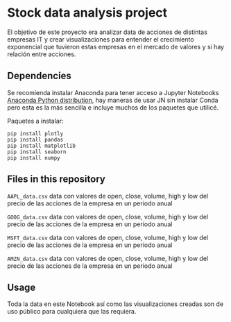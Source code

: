 # Stock data analysis project

El objetivo de este proyecto era analizar data de acciones de distintas empresas IT y crear visualizaciones para entender el crecimiento exponencial que tuvieron estas empresas en el mercado de valores y si hay relación entre acciones.


## Dependencies

Se recomienda instalar Anaconda para tener acceso a Jupyter Notebooks [Anaconda Python distribution](http://continuum.io/downloads), hay maneras de usar JN sin instalar Conda pero esta es la más sencilla e incluye muchos de los paquetes que utilicé.

Paquetes a instalar:

    pip install plotly
    pip install pandas
    pip install matplotlib
    pip install seaborn
    pip install numpy


## Files in this repository

`AAPL_data.csv` data con valores de open, close, volume, high y low del precio de las acciones de la empresa en un periodo anual

`GOOG_data.csv` data con valores de open, close, volume, high y low del precio de las acciones de la empresa en un periodo anual

`MSFT_data.csv` data con valores de open, close, volume, high y low del precio de las acciones de la empresa en un periodo anual

`AMZN_data.csv` data con valores de open, close, volume, high y low del precio de las acciones de la empresa en un periodo anual

## Usage

Toda la data en este Notebook así como las visualizaciones creadas son de uso público para cualquiera que las requiera.
